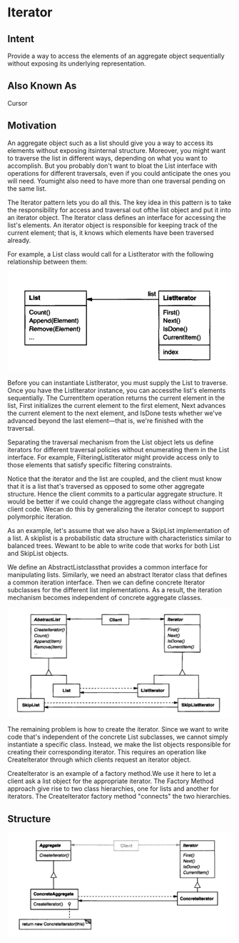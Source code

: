 # Iterator

## Intent

Provide a way to access the elements of an aggregate object sequentially without
exposing its underlying representation.

## Also Known As

Cursor

## Motivation

An aggregate object such as a list should give you a way to access its elements
without exposing itsinternal structure. Moreover, you might want to traverse the
list in different ways, depending on what you want to accomplish. But you probably don't want to bloat the List interface with operations for different traversals,
even if you could anticipate the ones you will need. Youmight also need to have
more than one traversal pending on the same list.

The Iterator pattern lets you do all this. The key idea in this pattern is to take the
responsibility for access and traversal out ofthe list object and put it into an iterator
object. The Iterator class defines an interface for accessing the list's elements. An
iterator object is responsible for keeping track of the current element; that is, it
knows which elements have been traversed already.

For example, a List class would call for a Listlterator with the following relationship between them:

![](docs/_images/img.png)

Before you can instantiate Listlterator, you must supply the List to traverse. Once
you have the Listlterator instance, you can accessthe list's elements sequentially.
The Currentltem operation returns the current element in the list, First initializes
the current element to the first element, Next advances the current element to
the next element, and IsDone tests whether we've advanced beyond the last
element—that is, we're finished with the traversal.

Separating the traversal mechanism from the List object lets us define iterators
for different traversal policies without enumerating them in the List interface. For
example, FilteringListlterator might provide access only to those elements that
satisfy specific filtering constraints.

Notice that the iterator and the list are coupled, and the client must know that
it is a list that's traversed as opposed to some other aggregate structure. Hence
the client commits to a particular aggregate structure. It would be better if we
could change the aggregate class without changing client code. Wecan do this by
generalizing the iterator concept to support polymorphic iteration.

As an example, let's assume that we also have a SkipList implementation of a
list. A skiplist is a probabilistic data structure with characteristics similar
to balanced trees. Wewant to be able to write code that works for both List and
SkipList objects.

We define an AbstractListclassthat provides a common interface for manipulating
lists. Similarly, we need an abstract Iterator class that defines a common iteration
interface. Then we can define concrete Iterator subclasses for the different list
implementations. As a result, the iteration mechanism becomes independent of
concrete aggregate classes.

![](docs/_images/img_1.png)

The remaining problem is how to create the iterator. Since we want to write code
that's independent of the concrete List subclasses, we cannot simply instantiate
a specific class. Instead, we make the list objects responsible for creating their
corresponding iterator. This requires an operation like Createlterator through
which clients request an iterator object.

Createlterator is an example of a factory method.We
use it here to let a client ask a list object for the appropriate iterator. The Factory
Method approach give rise to two class hierarchies, one for lists and another for
iterators. The Createlterator factory method "connects" the two hierarchies.

## Structure

![](docs/_images/img_2.png)